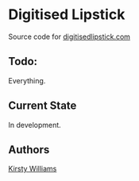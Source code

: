 # Digitised Lipstick

Source code for [digitisedlipstick.com](http://www.digitisedlipstick.com)

## Todo:

Everything.

## Current State

In development.

## Authors

[Kirsty Williams](https://github.com/kirstywilliams)